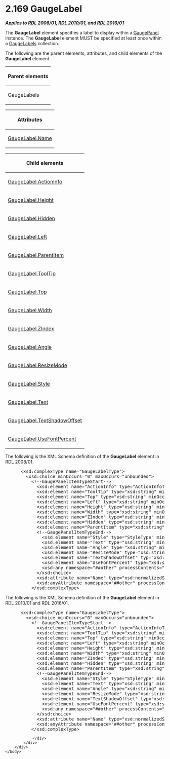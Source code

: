 <html dir="LTR" xmlns:mshelp="http://msdn.microsoft.com/mshelp" xmlns:ddue="http://ddue.schemas.microsoft.com/authoring/2003/5" xmlns:xlink="http://www.w3.org/1999/xlink" xmlns:tool="http://www.microsoft.com/tooltip">
    <head>
        <meta http-equiv="Content-Type" content="text/html; CHARSET=utf-8"></meta>
        <meta name="save" content="history"></meta>
        <title>2.169 GaugeLabel</title>
        <xml>
            <mshelp:toctitle title="2.169 GaugeLabel"></mshelp:toctitle>
            <mshelp:rltitle title="[MS-RDL]: GaugeLabel"></mshelp:rltitle>
            <mshelp:keyword index="A" term="3d97eae8-d903-471f-b151-9cc2bdbe91af"></mshelp:keyword>
            <mshelp:attr name="DCSext.ContentType" value="open specification"></mshelp:attr>
            <mshelp:attr name="AssetID" value="3d97eae8-d903-471f-b151-9cc2bdbe91af"></mshelp:attr>
            <mshelp:attr name="TopicType" value="kbRef"></mshelp:attr>
            <mshelp:attr name="DCSext.Title" value="[MS-RDL]: GaugeLabel" />
        </xml>
    </head>
    <body>
        <div id="header">
            <h1 class="heading">2.169 GaugeLabel</h1>
        </div>
        <div id="mainSection">
            <div id="mainBody">
                <div id="allHistory" class="saveHistory"></div>
                <div id="sectionSection0" class="section" name="collapseableSection">
                    

<p><b><i>Applies to </i></b><a href="1e855f94-4617-47e4-b89e-0856c6cb420f.md"><b><i>RDL 2008/01</i></b></a><b><i>,
</i></b><a href="3428e690-a348-4ec7-8a6a-8efb42d2cdee.md"><b><i>RDL 2010/01</i></b></a><b><i>,
and </i></b><a href="52ce3983-2bfc-4e72-9359-42aaf5fe4509.md"><b><i>RDL 2016/01</i></b></a></p>

<p>The <b>GaugeLabel</b> element specifies a label to display
within a <a href="f01744d3-79fa-4f30-94bf-a1ffa6bde2ac.md">GaugePanel</a>
instance. The <b>GaugeLabel</b> element MUST be specified at least once within
a <a href="1d876044-b790-4413-a225-e60f7d727465.md">GaugeLabels</a>
collection.</p>

<p>The following are the parent elements, attributes, and child
elements of the <b>GaugeLabel</b> element.</p>

<table>
 <thead>
  <tr>
   <th>
   <p>Parent elements</p>
   </th>
  </tr>
 </thead>
 <tr>
  <td>
  <p>GaugeLabels</p>
  </td>
 </tr>
</table>

<p> </p>

<table>
 <thead>
  <tr>
   <th>
   <p>Attributes</p>
   </th>
  </tr>
 </thead>
 <tr>
  <td>
  <p><a href="a3dc6d55-22bc-44a5-83dc-85d6d480f1ff.md">GaugeLabel.Name</a></p>
  </td>
 </tr>
</table>

<p> </p>

<table>
 <thead>
  <tr>
   <th>
   <p>Child elements</p>
   </th>
  </tr>
 </thead>
 <tr>
  <td>
  <p><a href="18b6a481-4308-4984-8b79-bd63dd567e96.md">GaugeLabel.ActionInfo</a></p>
  </td>
 </tr>
 <tr>
  <td>
  <p><a href="43da6b07-d23c-42f4-aec9-27b83f6c05ea.md">GaugeLabel.Height</a></p>
  </td>
 </tr>
 <tr>
  <td>
  <p><a href="ba525315-1b7b-491a-bb82-e5ec6e90e1ef.md">GaugeLabel.Hidden</a></p>
  </td>
 </tr>
 <tr>
  <td>
  <p><a href="2d52833c-d136-4f11-b5c7-a086d925ea46.md">GaugeLabel.Left</a></p>
  </td>
 </tr>
 <tr>
  <td>
  <p><a href="cc3643bc-b12e-4458-974a-ffc2ba097c8d.md">GaugeLabel.ParentItem</a></p>
  </td>
 </tr>
 <tr>
  <td>
  <p><a href="feac90ad-6353-4c52-b531-dd141ca518e4.md">GaugeLabel.ToolTip</a></p>
  </td>
 </tr>
 <tr>
  <td>
  <p><a href="f105c927-66fa-4122-b3e0-8ba31bb60e02.md">GaugeLabel.Top</a></p>
  </td>
 </tr>
 <tr>
  <td>
  <p><a href="6994752e-e508-4335-904e-fb8c7a74983e.md">GaugeLabel.Width</a></p>
  </td>
 </tr>
 <tr>
  <td>
  <p><a href="92acaf41-2a0f-4833-b3aa-403fec32964f.md">GaugeLabel.ZIndex</a></p>
  </td>
 </tr>
 <tr>
  <td>
  <p><a href="557d6887-aa4a-4af0-9d6b-3c5127b5cda3.md">GaugeLabel.Angle</a></p>
  </td>
 </tr>
 <tr>
  <td>
  <p><a href="17faa695-9877-469e-83c8-67cf511f7ca0.md">GaugeLabel.ResizeMode</a></p>
  </td>
 </tr>
 <tr>
  <td>
  <p><a href="25863863-e882-47e6-ba77-e88ced6cd91f.md">GaugeLabel.Style</a></p>
  </td>
 </tr>
 <tr>
  <td>
  <p><a href="2c4cbb46-1c8f-429e-a09b-77bb74c04b16.md">GaugeLabel.Text</a></p>
  </td>
 </tr>
 <tr>
  <td>
  <p><a href="ab8e9791-9008-4bae-96c2-34dec140d299.md">GaugeLabel.TextShadowOffset</a></p>
  </td>
 </tr>
 <tr>
  <td>
  <p><a href="33654370-a060-4c22-889a-6e1a67552213.md">GaugeLabel.UseFontPercent</a></p>
  </td>
 </tr>
</table>

<p>The following is the XML Schema definition of the <b>GaugeLabel</b>
element in RDL 2008/01.</p>

<dl>
<dd>
<div><pre> &lt;xsd:complexType name=&quot;GaugeLabelType&quot;&gt;
   &lt;xsd:choice minOccurs=&quot;0&quot; maxOccurs=&quot;unbounded&quot;&gt;
     &lt;!--GaugePanelItemTypeStart--&gt;
       &lt;xsd:element name=&quot;ActionInfo&quot; type=&quot;ActionInfoType&quot; minOccurs=&quot;0&quot; /&gt;
       &lt;xsd:element name=&quot;ToolTip&quot; type=&quot;xsd:string&quot; minOccurs=&quot;0&quot; /&gt;
       &lt;xsd:element name=&quot;Top&quot; type=&quot;xsd:string&quot; minOccurs=&quot;0&quot; /&gt;
       &lt;xsd:element name=&quot;Left&quot; type=&quot;xsd:string&quot; minOccurs=&quot;0&quot; /&gt;
       &lt;xsd:element name=&quot;Height&quot; type=&quot;xsd:string&quot; minOccurs=&quot;0&quot; /&gt;
       &lt;xsd:element name=&quot;Width&quot; type=&quot;xsd:string&quot; minOccurs=&quot;0&quot; /&gt;
       &lt;xsd:element name=&quot;ZIndex&quot; type=&quot;xsd:string&quot; minOccurs=&quot;0&quot; /&gt;
       &lt;xsd:element name=&quot;Hidden&quot; type=&quot;xsd:string&quot; minOccurs=&quot;0&quot; /&gt;
       &lt;xsd:element name=&quot;ParentItem&quot; type=&quot;xsd:string&quot; minOccurs=&quot;0&quot; /&gt;
       &lt;!--GaugePanelItemTypeEnd--&gt;
         &lt;xsd:element name=&quot;Style&quot; type=&quot;StyleType&quot; minOccurs=&quot;0&quot; /&gt;
         &lt;xsd:element name=&quot;Text&quot; type=&quot;xsd:string&quot; minOccurs=&quot;0&quot; /&gt;
         &lt;xsd:element name=&quot;Angle&quot; type=&quot;xsd:string&quot; minOccurs=&quot;0&quot; /&gt;
         &lt;xsd:element name=&quot;ResizeMode&quot; type=&quot;xsd:string&quot; minOccurs=&quot;0&quot; /&gt;
         &lt;xsd:element name=&quot;TextShadowOffset&quot; typ=&quot;xsd:string&quot; minOccurs=&quot;0&quot; /&gt;
         &lt;xsd:element name=&quot;UseFontPercent&quot; type=&quot;xsd:string&quot; minOccurs=&quot;0&quot; /&gt;
         &lt;xsd:any namespace=&quot;##other&quot; processContents=&quot;skip&quot; /&gt;
       &lt;/xsd:choice&gt;
       &lt;xsd:attribute name=&quot;Name&quot; type=&quot;xsd:normalizedString&quot; use=&quot;required&quot; /&gt;
       &lt;xsd:anyAttribute namespace=&quot;##other&quot; processContents=&quot;skip&quot; /&gt;
     &lt;/xsd:complexType&gt;
</pre></div>
</dd></dl>

<p>The following is the XML Schema definition of the <b>GaugeLabel</b>
element in RDL 2010/01 and RDL 2016/01.</p>

<dl>
<dd>
<div><pre> &lt;xsd:complexType name=&quot;GaugeLabelType&quot;&gt;
   &lt;xsd:choice minOccurs=&quot;0&quot; maxOccurs=&quot;unbounded&quot;&gt;
     &lt;!--GaugePanelItemTypeStart--&gt;
       &lt;xsd:element name=&quot;ActionInfo&quot; type=&quot;ActionInfoType&quot; minOccurs=&quot;0&quot; /&gt;
       &lt;xsd:element name=&quot;ToolTip&quot; type=&quot;xsd:string&quot; minOccurs=&quot;0&quot; /&gt;
       &lt;xsd:element name=&quot;Top&quot; type=&quot;xsd:string&quot; minOccurs=&quot;0&quot; /&gt;
       &lt;xsd:element name=&quot;Left&quot; type=&quot;xsd:string&quot; minOccurs=&quot;0&quot; /&gt;
       &lt;xsd:element name=&quot;Height&quot; type=&quot;xsd:string&quot; minOccurs=&quot;0&quot; /&gt;
       &lt;xsd:element name=&quot;Width&quot; type=&quot;xsd:string&quot; minOccurs=&quot;0&quot; /&gt;
       &lt;xsd:element name=&quot;ZIndex&quot; type=&quot;xsd:string&quot; minOccurs=&quot;0&quot; /&gt;
       &lt;xsd:element name=&quot;Hidden&quot; type=&quot;xsd:string&quot; minOccurs=&quot;0&quot; /&gt;
       &lt;xsd:element name=&quot;ParentItem&quot; type=&quot;xsd:string&quot; minOccurs=&quot;0&quot; /&gt;
       &lt;!--GaugePanelItemTypeEnd--&gt;
         &lt;xsd:element name=&quot;Style&quot; type=&quot;StyleType&quot; minOccurs=&quot;0&quot; /&gt;
         &lt;xsd:element name=&quot;Text&quot; type=&quot;xsd:string&quot; minOccurs=&quot;0&quot; /&gt;
         &lt;xsd:element name=&quot;Angle&quot; type=&quot;xsd:string&quot; minOccurs=&quot;0&quot; /&gt;
         &lt;xsd:element name=&quot;ResizeMode&quot; type=&quot;xsd:string&quot; minOccurs=&quot;0&quot; /&gt;
         &lt;xsd:element name=&quot;TextShadowOffset&quot; typ=&quot;xsd:string&quot; minOccurs=&quot;0&quot; /&gt;
         &lt;xsd:element name=&quot;UseFontPercent&quot; type=&quot;xsd:string&quot; minOccurs=&quot;0&quot; /&gt;
         &lt;xsd:any namespace=&quot;##other&quot; processContents=&quot;lax&quot; /&gt;
       &lt;/xsd:choice&gt;
       &lt;xsd:attribute name=&quot;Name&quot; type=&quot;xsd:normalizedString&quot; use=&quot;required&quot; /&gt;
       &lt;xsd:anyAttribute namespace=&quot;##other&quot; processContents=&quot;lax&quot; /&gt;
     &lt;/xsd:complexType&gt;
</pre></div>
</dd></dl>


                </div>
            </div>
        </div>
    </body>
</html>